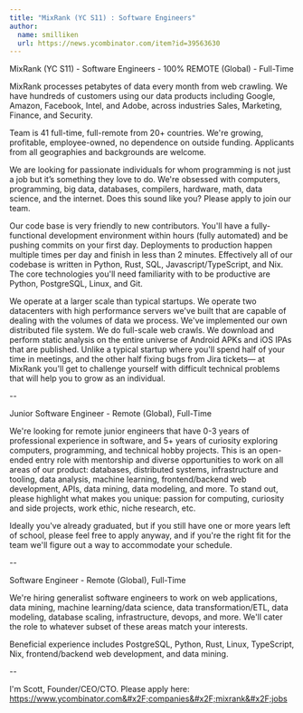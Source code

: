 ```yaml
---
title: "MixRank (YC S11) : Software Engineers"
author:
  name: smilliken
  url: https://news.ycombinator.com/item?id=39563630
---
```

MixRank (YC S11) - Software Engineers - 100% REMOTE (Global) - Full-Time

MixRank processes petabytes of data every month from web crawling. We have hundreds of customers using our data products including Google, Amazon, Facebook, Intel, and Adobe, across industries Sales, Marketing, Finance, and Security.

Team is 41 full-time, full-remote from 20+ countries. We&#x27;re growing, profitable, employee-owned, no dependence on outside funding. Applicants from all geographies and backgrounds are welcome.

We are looking for passionate individuals for whom programming is not just a job but it’s something they love to do. We&#x27;re obsessed with computers, programming, big data, databases, compilers, hardware, math, data science, and the internet. Does this sound like you? Please apply to join our team.

Our code base is very friendly to new contributors. You&#x27;ll have a fully-functional development environment within hours (fully automated) and be pushing commits on your first day. Deployments to production happen multiple times per day and finish in less than 2 minutes. Effectively all of our codebase is written in Python, Rust, SQL, Javascript&#x2F;TypeScript, and Nix. The core technologies you&#x27;ll need familiarity with to be productive are Python, PostgreSQL, Linux, and Git.

We operate at a larger scale than typical startups. We operate two datacenters with high performance servers we&#x27;ve built that are capable of dealing with the volumes of data we process. We&#x27;ve implemented our own distributed file system. We do full-scale web crawls. We download and perform static analysis on the entire universe of Android APKs and iOS IPAs that are published. Unlike a typical startup where you&#x27;ll spend half of your time in meetings, and the other half fixing bugs from Jira tickets— at MixRank you&#x27;ll get to challenge yourself with difficult technical problems that will help you to grow as an individual.

--

Junior Software Engineer - Remote (Global), Full-Time

We&#x27;re looking for remote junior engineers that have 0-3 years of professional experience in software, and 5+ years of curiosity exploring computers, programming, and technical hobby projects. This is an open-ended entry role with mentorship and diverse opportunities to work on all areas of our product: databases, distributed systems, infrastructure and tooling, data analysis, machine learning, frontend&#x2F;backend web development, APIs, data mining, data modeling, and more. To stand out, please highlight what makes you unique: passion for computing, curiosity and side projects, work ethic, niche research, etc.

Ideally you&#x27;ve already graduated, but if you still have one or more years left of school, please feel free to apply anyway, and if you&#x27;re the right fit for the team we&#x27;ll figure out a way to accommodate your schedule.

--

Software Engineer - Remote (Global), Full-Time

We&#x27;re hiring generalist software engineers to work on web applications, data mining, machine learning&#x2F;data science, data transformation&#x2F;ETL, data modeling, database scaling, infrastructure, devops, and more. We&#x27;ll cater the role to whatever subset of these areas match your interests.

Beneficial experience includes PostgreSQL, Python, Rust, Linux, TypeScript, Nix, frontend&#x2F;backend web development, and data mining.

--

I&#x27;m Scott, Founder&#x2F;CEO&#x2F;CTO. Please apply here: <a href="https:&#x2F;&#x2F;www.ycombinator.com&#x2F;companies&#x2F;mixrank&#x2F;jobs">https:&#x2F;&#x2F;www.ycombinator.com&#x2F;companies&#x2F;mixrank&#x2F;jobs</a>
